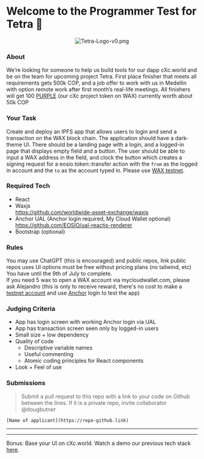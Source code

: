 # Welcome to the Programmer Test for Tetra 🔺

<center>

![Tetra-Logo-v0.png](https://files.peakd.com/file/peakd-hive/aquarius.academy/AJbiZfNxeYe2ETQJmuwE5ZfQkNYA7aWdVDMY4UWcE9o3crz65K9jFhDtjEW371V.png)
 
</center>

### About
We’re looking for someone to help us build tools for our dapp cXc.world and be on the team for upcoming project Tetra. First place finisher that meets all requirements gets 500k COP, and a job offer to work with us in Medellin with option remote work after first month’s real-life meetings. All finishers will get 100 [PURPLE](https://github.com/currentxchange/purple-explainer) (our cXc project token on WAX) currently worth about 50k COP

### Your Task
Create and deploy an IPFS app that allows users to login and send a transaction on the WAX block chain. The application should have a dark-theme UI. There should be a landing page with a login, and a logged-in page that displays empty field and a button. The user should be able to input a WAX address in the field, and clock the button which creates a signing request for a eosio.token::transfer action with the `from` as the logged in account and the `to` as the account typed in. Please use [WAX testnet](https://testnet.waxblock.io/). 

### Required Tech
- React
- Waxjs   
https://github.com/worldwide-asset-exchange/waxjs  
- Anchor UAL (Anchor login required, My Cloud Wallet optional)
https://github.com/EOSIO/ual-reactjs-renderer  
- Bootstrap (optional) 


### Rules
You may use ChatGPT (this is encouraged) and public repos, link public repos uses
UI options must be free without pricing plans (no tailwind, etc)  
You have until the 9th of July to complete.  
If you need 5 wax to open a WAX account via mycloudwallet.com, please ask Alejandro (this is only to receive reward, there's no cost to make a [testnet account](https://waxsweden.org/create-testnet-account/) and use [Anchor](https://www.greymass.com/anchor) login to test the app)


### Judging Criteria 
- App has login screen with working Anchor login via UAL
- App has transaction screen seen only by logged-in users
- Small size + low dependency
- Quality of code
	- Descriptive variable names
	- Useful commenting
	- Atomic coding principles for React components
- Look + Feel of use

### Submissions 
> Submit a pull request to this repo with a link to your code on Github between the lines. If it is a private repo, invite collaborator @dougbutner

`[Name of applicant](https://repo-github.link)`

___


___

Bonus: Base your UI on cXc.world. Watch a demo our previous tech stack [here](https://youtu.be/coNc4iJB7OM?t=137). 

